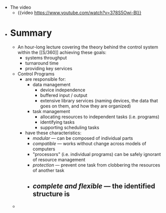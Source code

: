 - The video
	- {{video https://www.youtube.com/watch?v=378S5Owi-BI}}
- # Summary
	- An hour-long lecture covering the theory behind the control system within the [[S/360]] achieving these goals:
		- systems throughput
		- turnaround time
		- providing key services
	- Control Programs
		- are responsible for:
			- data management
				- device independence
				- buffered input / output
				- extensive library services (naming devices, the data that goes on them, and how they are organized)
			- task management
				- allocating resources to independent tasks (i.e. programs)
				- identifying tasks
				- supporting scheduling tasks
		- have these characteristics:
			- _modular_ — can be composed of individual parts
			- _compatible_ — works without change across models of computers
			- "processors" (i.e. individual programs) can be safely ignorant of resource management
			- _protection_ — prevent one task from clobbering the resources of another task
			- _complete and flexible_ — the identified structure is
				-
	-